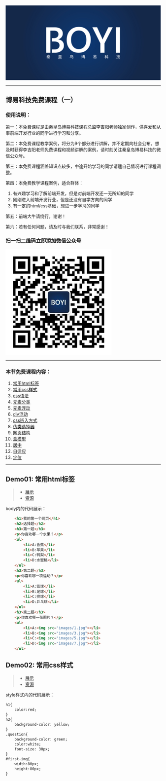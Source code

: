![秦皇岛博易科技](/images/logo3.jpg)

----------
## 博易科技免费课程（一）

### 使用说明：

第一：本免费课程是由秦皇岛博易科技课程总监李吉阳老师独家创作，供喜爱和从事前端开发行业的同学进行学习和分享。

第二：本免费课程教学案例，将分为9个部分进行讲解，并不定期向社会公布。想及时获得李吉阳老师免费课程和视频讲解的案例，请时刻关注秦皇岛博易科技的微信公众号。

第三：本免费课程涵盖知识点较多，中途开始学习的同学请适自己情况进行课程调整。

第四：本免费教学课程案例，适合群体：

1. 有兴趣学习和了解前端开发，但是对前端开发还一无所知的同学
2. 刚刚进入前端开发行业，但是还没有自学方向的同学
3. 有一定的html/css基础，想进一步学习的同学

第五：前端大牛请绕行，谢谢！

第六：若有任何问题，请及时与我们联系，非常感谢！

### **扫一扫二维码立即添加微信公众号**

![微信二维码](/images/weixin2Dcode.jpg)

---

### 本节免费课程内容：

1. [常用html标签](#demo01-常用html标签)
1. [常用css样式](#demo02-常用css样式)
1. [css语法](#demo03-css语法)
1. [元素分类](#demo04-元素分类)
1. [元素浮动](#demo05-元素浮动)
1. [div浮动](#demo06-div浮动)
1. [css嵌入方式](#demo07-css嵌入方式)
1. [伪类选择器](#demo08-伪类选择器)
1. [网页结构](#demo09-网页结构)
1. [盒模型](#demo10-盒模型)
1. [居中](#demo11-居中)
1. [自适应](#demo12-自适应)
1. [定位](#demo13-定位)


----------

## Demo01: 常用html标签

>* [展示]()
>* [资源](/demo01/index.html)

body内的代码展示：

````html	
	<h1>我的第一个网页</h1>
	<h2>选择题</h2>
	<h3>第一题</h3>
	<p>你喜欢哪一个水果？</p>
	<ul>
		<li>A:香蕉</li>
		<li>B:苹果</li>
		<li>C:鸭梨</li>
		<li>D:水蜜桃</li>
	</ul>
	<h3>第二题</h3>
	<p>你喜欢哪一项运动？</p>
	<ul>
		<li>A:篮球</li>
		<li>B:足球</li>
		<li>C:排球</li>
		<li>D:乒乓球</li>
	</ul>
	<h3>第二题</h3>
	<p>你喜欢哪一张图片？</p>
	<ul>
		<li>A:<img src="images/1.jpg"></li>
		<li>B:<img src="images/3.jpg"></li>
		<li>C:<img src="images/5.jpg"></li>
		<li>D:<img src="images/7.jpg"></li>
	</ul>
````

## Demo02: 常用css样式

>* [展示]()
>* [资源](/demo02/)

style样式内的代码展示：

	h1{
		color:red;
	}
	h2{
		background-color: yellow;
	}
	.question{
		background-color: green;
		color:white;
		font-size: 30px;
	}
	#first-img{
		width:80px;
		height:80px;
	}
